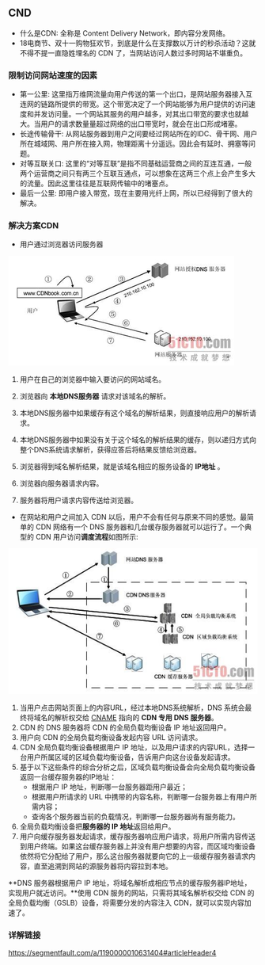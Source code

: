 ## CND

- 什么是CDN: 全称是 Content Delivery Network，即内容分发网络。
- 18电商节、双十一购物狂欢节，到底是什么在支撑数以万计的秒杀活动？这就不得不提一直隐姓埋名的 CDN 了，当网站访问人数过多时网站不堪重负。

### 限制访问网站速度的因素

- 第一公里: 这里指万维网流量向用户传送的第一个出口，是网站服务器接入互连网的链路所提供的带宽。这个带宽决定了一个网站能够为用户提供的访问速度和并发访问量。一个网站其服务的用户越多，对其出口带宽的要求也就越大。当用户的请求数量量超过网络的出口带宽时，就会在出口形成堵塞。
- 长途传输骨干: 从网站服务器到用户之间要经过网站所在的IDC、骨干网、用户所在城域网、用户所在接入网，物理距离十分遥远。因此会有延时、拥塞等问题。
- 对等互联关口: 这里的“对等互联”是指不同基础运营商之间的互连互通，一般两个运营商之间只有两三个互联互通点，可以想象在这两三个点上会产生多大的流量。因此这里往往是互联网传输中的堵塞点。
- 最后一公里: 即用户接入带宽，现在主要用光纤上网，所以已经得到了很大的解决。

### 解决方案CDN

- 用户通过浏览器访问服务器

![](./img/用户访问浏览器.jpg)

1. 用户在自己的浏览器中输入要访问的网站域名。


2. 浏览器向 **本地DNS服务器** 请求对该域名的解析。
3. 本地DNS服务器中如果缓存有这个域名的解析结果，则直接响应用户的解析请求。
4. 本地DNS服务器中如果没有关于这个域名的解析结果的缓存，则以递归方式向整个DNS系统请求解析，获得应答后将结果反馈给浏览器。
5. 浏览器得到域名解析结果，就是该域名相应的服务设备的 **IP地址** 。
6. 浏览器向服务器请求内容。
7. 服务器将用户请求内容传送给浏览器。

- 在网站和用户之间加入 CDN 以后，用户不会有任何与原来不同的感觉。最简单的 CDN 网络有一个 DNS 服务器和几台缓存服务器就可以运行了。一个典型的 CDN 用户访问**调度流程**如图所示:

![](./img/CDN.jpg)

1. 当用户点击网站页面上的内容URL，经过本地DNS系统解析，DNS 系统会最终将域名的解析权交给 [CNAME](https://en.wikipedia.org/wiki/CNAME_record) 指向的 **CDN 专用 DNS 服务器**。
2. CDN 的 DNS 服务器将 CDN 的全局负载均衡设备 IP 地址返回用户。
3. 用户向 CDN 的全局负载均衡设备发起内容 URL 访问请求。
4. CDN 全局负载均衡设备根据用户 IP 地址，以及用户请求的内容URL，选择一台用户所属区域的区域负载均衡设备，告诉用户向这台设备发起请求。
5. 基于以下这些条件的综合分析之后，区域负载均衡设备会向全局负载均衡设备返回一台缓存服务器的IP地址：
   - 根据用户 IP 地址，判断哪一台服务器距用户最近；
   - 根据用户所请求的 URL 中携带的内容名称，判断哪一台服务器上有用户所需内容；
   - 查询各个服务器当前的负载情况，判断哪一台服务器尚有服务能力。
6. 全局负载均衡设备把**服务器的 IP 地址**返回给用户。
7. 用户向缓存服务器发起请求，缓存服务器响应用户请求，将用户所需内容传送到用户终端。如果这台缓存服务器上并没有用户想要的内容，而区域均衡设备依然将它分配给了用户，那么这台服务器就要向它的上一级缓存服务器请求内容，直至追溯到网站的源服务器将内容拉到本地。

**DNS 服务器根据用户 IP 地址，将域名解析成相应节点的缓存服务器IP地址，实现用户就近访问。**使用 CDN 服务的网站，只需将其域名解析权交给 CDN 的全局负载均衡（GSLB）设备，将需要分发的内容注入 CDN，就可以实现内容加速了。

### 详解链接

<https://segmentfault.com/a/1190000010631404#articleHeader4>